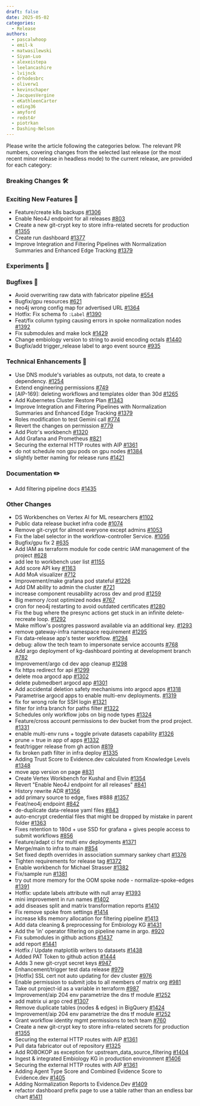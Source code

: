 ```yaml
---
draft: false
date: 2025-05-02
categories:
  - Release
authors:
  - pascalwhoop
  - emil-k
  - matwasilewski
  - Siyan-Luo
  - alexeistepa
  - leelancashire
  - lvijnck
  - drhodesbrc
  - oliverw1
  - kevinschaper
  - JacquesVergine
  - eKathleenCarter
  - eding36
  - amyford
  - redst4r
  - piotrkan
  - Dashing-Nelson
---
```

Please write the article following the categories below. The relevant PR numbers, covering changes from the selected last release (or the most recent minor release in headless mode) to the current release, are provided for each category:

### Breaking Changes 🛠
### Exciting New Features 🎉
- Feature/create k8s backups [#1306](https://github.com/everycure-org/matrix/pull/1306)
- Enable Neo4J endpoint for all releases [#803](https://github.com/everycure-org/matrix/pull/803)
- Create a new git-crypt key to store infra-related secrets for production [#1355](https://github.com/everycure-org/matrix/pull/1355)
- Create run dashboard [#1377](https://github.com/everycure-org/matrix/pull/1377)
- Improve Integration and Filtering Pipelines with Normalization Summaries and Enhanced Edge Tracking [#1379](https://github.com/everycure-org/matrix/pull/1379)
### Experiments 🧪
### Bugfixes 🐛
- Avoid overwriting raw data with fabricator pipeline [#554](https://github.com/everycure-org/matrix/pull/554)
- Bugfix/gpu resources [#621](https://github.com/everycure-org/matrix/pull/621)
- neo4j wrong config map for advertised URL [#1364](https://github.com/everycure-org/matrix/pull/1364)
- Hotfix: Fix schema fo `:Label` [#1390](https://github.com/everycure-org/matrix/pull/1390)
- Feat/fix column typing causing errors in spoke normalization nodes [#1392](https://github.com/everycure-org/matrix/pull/1392)
- Fix submodules and make lock [#1429](https://github.com/everycure-org/matrix/pull/1429)
- Change embiology version to string to avoid encoding octals [#1440](https://github.com/everycure-org/matrix/pull/1440)
- Bugfix/add trigger_release label to argo event source [#935](https://github.com/everycure-org/matrix/pull/935)
### Technical Enhancements 🧰
- Use DNS module's variables as outputs, not data, to create a dependency. [#1254](https://github.com/everycure-org/matrix/pull/1254)
- Extend engineering permissions [#749](https://github.com/everycure-org/matrix/pull/749)
- [AIP-169]: deleting workflows and templates older than 30d  [#1265](https://github.com/everycure-org/matrix/pull/1265)
- Add Kubernetes Cluster Restore Plan [#1343](https://github.com/everycure-org/matrix/pull/1343)
- Improve Integration and Filtering Pipelines with Normalization Summaries and Enhanced Edge Tracking [#1379](https://github.com/everycure-org/matrix/pull/1379)
- Roles modification to test Gemini call [#774](https://github.com/everycure-org/matrix/pull/774)
- Revert the changes on permission [#779](https://github.com/everycure-org/matrix/pull/779)
- Add Piotr's workbench [#1320](https://github.com/everycure-org/matrix/pull/1320)
- Add Grafana and Prometheus [#821](https://github.com/everycure-org/matrix/pull/821)
- Securing the external HTTP routes with AIP [#1361](https://github.com/everycure-org/matrix/pull/1361)
- do not schedule non gpu pods on gpu nodes [#1384](https://github.com/everycure-org/matrix/pull/1384)
- slightly better naming for release runs [#1421](https://github.com/everycure-org/matrix/pull/1421)
### Documentation ✏️
- Add filtering pipeline docs [#1435](https://github.com/everycure-org/matrix/pull/1435)
### Other Changes
- DS Workbenches on Vertex AI for ML researchers [#1102](https://github.com/everycure-org/matrix/pull/1102)
- Public data release bucket infra code [#1074](https://github.com/everycure-org/matrix/pull/1074)
- Remove git-crypt for almost everyone except admins [#1053](https://github.com/everycure-org/matrix/pull/1053)
- Fix the label selector in the workflow-controller Service. [#1056](https://github.com/everycure-org/matrix/pull/1056)
- Bugfix/gpu fix 2 [#635](https://github.com/everycure-org/matrix/pull/635)
- Add IAM as terraform module for code centric IAM management of the project [#628](https://github.com/everycure-org/matrix/pull/628)
- add lee to workbench user list [#1155](https://github.com/everycure-org/matrix/pull/1155)
- Add score API key [#1163](https://github.com/everycure-org/matrix/pull/1163)
- Add MoA visualizer [#712](https://github.com/everycure-org/matrix/pull/712)
- Improvement/make grafana pod stateful [#1226](https://github.com/everycure-org/matrix/pull/1226)
- Add DM ability to admin the cluster [#721](https://github.com/everycure-org/matrix/pull/721)
- increase component reusability across dev and prod [#1259](https://github.com/everycure-org/matrix/pull/1259)
- Big memory /cost optimized nodes  [#767](https://github.com/everycure-org/matrix/pull/767)
- cron for neo4j restarting to avoid outdated certificates [#1280](https://github.com/everycure-org/matrix/pull/1280)
- Fix the bug where the presync actions get stuck in an infinite delete-recreate loop. [#1292](https://github.com/everycure-org/matrix/pull/1292)
- Make mlflow's postgres password available via an additional key. [#1293](https://github.com/everycure-org/matrix/pull/1293)
- remove gateway-infra namespace requirement [#1295](https://github.com/everycure-org/matrix/pull/1295)
- Fix data-release app's tester workflow. [#1294](https://github.com/everycure-org/matrix/pull/1294)
- debug: allow the tech team to impersonate service accounts [#768](https://github.com/everycure-org/matrix/pull/768)
- Add argo deployment of kg-dashboard pointing at development branch [#782](https://github.com/everycure-org/matrix/pull/782)
- Improvement/argo cd dev app cleanup [#1298](https://github.com/everycure-org/matrix/pull/1298)
- fix https redirect for api [#1299](https://github.com/everycure-org/matrix/pull/1299)
- delete moa argocd app [#1302](https://github.com/everycure-org/matrix/pull/1302)
- delete pubmedbert argocd app [#1301](https://github.com/everycure-org/matrix/pull/1301)
- Add accidental deletion safety mechanisms into argocd apps [#1318](https://github.com/everycure-org/matrix/pull/1318)
- Parametrise argocd apps to enable multi-env deployments. [#1319](https://github.com/everycure-org/matrix/pull/1319)
- fix for wrong role for SSH login [#1321](https://github.com/everycure-org/matrix/pull/1321)
- filter for infra branch for paths filter [#1322](https://github.com/everycure-org/matrix/pull/1322)
- Schedules only workflow jobs on big node types [#1324](https://github.com/everycure-org/matrix/pull/1324)
- Feature/cross account permissions to dev bucket from the prod project. [#1331](https://github.com/everycure-org/matrix/pull/1331)
- enable multi-env runs + toggle private datasets capability [#1326](https://github.com/everycure-org/matrix/pull/1326)
- prune = true in app of apps [#1332](https://github.com/everycure-org/matrix/pull/1332)
- feat/trigger release from gh action [#819](https://github.com/everycure-org/matrix/pull/819)
- fix broken path filter in infra deploy [#1335](https://github.com/everycure-org/matrix/pull/1335)
- Adding Trust Score to Evidence.dev calculated from Knowledge Levels [#1348](https://github.com/everycure-org/matrix/pull/1348)
- move app version on page [#831](https://github.com/everycure-org/matrix/pull/831)
- Create Vertex Workbench for Kushal and Elvin [#1354](https://github.com/everycure-org/matrix/pull/1354)
- Revert "Enable Neo4J endpoint for all releases" [#841](https://github.com/everycure-org/matrix/pull/841)
- History rewrite ADR [#1356](https://github.com/everycure-org/matrix/pull/1356)
- add primary source to edge, fixes #888 [#1357](https://github.com/everycure-org/matrix/pull/1357)
- Feat/neo4j endpoint [#842](https://github.com/everycure-org/matrix/pull/842)
- de-duplicate data-release yaml files [#843](https://github.com/everycure-org/matrix/pull/843)
- auto-encrypt credential files that might be dropped by mistake in parent folder [#1363](https://github.com/everycure-org/matrix/pull/1363)
- Fixes retention to 180d + use SSD for grafana + gives people access to submit workflows [#856](https://github.com/everycure-org/matrix/pull/856)
- Feature/adapt ci for multi env deployments [#1371](https://github.com/everycure-org/matrix/pull/1371)
- Merge/main to infra to main [#854](https://github.com/everycure-org/matrix/pull/854)
- Set fixed depth overrides in association summary sankey chart [#1376](https://github.com/everycure-org/matrix/pull/1376)
- Tighten requirements for release tag [#1372](https://github.com/everycure-org/matrix/pull/1372)
- Enable workbench for Michael Strasser [#1382](https://github.com/everycure-org/matrix/pull/1382)
- Fix/sample run [#1381](https://github.com/everycure-org/matrix/pull/1381)
- try out more memory for the OOM spoke node - normalize-spoke-edges [#1391](https://github.com/everycure-org/matrix/pull/1391)
- Hotfix: update labels attribute with null array [#1393](https://github.com/everycure-org/matrix/pull/1393)
- mini improvement in run names [#1402](https://github.com/everycure-org/matrix/pull/1402)
- add diseases split and matrix transformation reports [#1410](https://github.com/everycure-org/matrix/pull/1410)
- Fix remove spoke from settings [#1414](https://github.com/everycure-org/matrix/pull/1414)
- increase k8s memory allocation for filtering pipeline [#1413](https://github.com/everycure-org/matrix/pull/1413)
- Add data cleaning & preprocessing for Embiology KG [#1431](https://github.com/everycure-org/matrix/pull/1431)
- Add the 'in' operator filtering on pipeline name in argo. [#920](https://github.com/everycure-org/matrix/pull/920)
- Fix submodules in github actions [#1437](https://github.com/everycure-org/matrix/pull/1437)
- add report [#1441](https://github.com/everycure-org/matrix/pull/1441)
- Hotfix / Update matplotlib writers to datasets [#1438](https://github.com/everycure-org/matrix/pull/1438)
- Added PAT Token to github action [#1444](https://github.com/everycure-org/matrix/pull/1444)
- Adds 3 new git-crypt secret keys  [#947](https://github.com/everycure-org/matrix/pull/947)
- Enhancement/trigger test data release [#979](https://github.com/everycure-org/matrix/pull/979)
- [Hotfix] SSL cert not auto updating for dev cluster [#976](https://github.com/everycure-org/matrix/pull/976)
- Enable permission to submit jobs to all members of matrix org [#981](https://github.com/everycure-org/matrix/pull/981)
- Take out project-id as a variable in terraform [#987](https://github.com/everycure-org/matrix/pull/987)
- Improvement/aip 204 env parametrize the dns tf module [#1252](https://github.com/everycure-org/matrix/pull/1252)
- add matrix ui argo cred [#1307](https://github.com/everycure-org/matrix/pull/1307)
- Remove duplicate tables (nodes & edges) in BigQuery [#1424](https://github.com/everycure-org/matrix/pull/1424)
- Improvement/aip 204 env parametrize the dns tf module [#1252](https://github.com/everycure-org/matrix/pull/1252)
- Grant workflow identity mgmt permissions to tech team [#760](https://github.com/everycure-org/matrix/pull/760)
- Create a new git-crypt key to store infra-related secrets for production [#1355](https://github.com/everycure-org/matrix/pull/1355)
- Securing the external HTTP routes with AIP [#1361](https://github.com/everycure-org/matrix/pull/1361)
- Pull data fabricator out of repository [#1325](https://github.com/everycure-org/matrix/pull/1325)
- Add ROBOKOP as exception for upstream_data_source_filtering [#1404](https://github.com/everycure-org/matrix/pull/1404)
- Ingest & integrated Embiology KG in production environment [#1406](https://github.com/everycure-org/matrix/pull/1406)
- Securing the external HTTP routes with AIP [#1361](https://github.com/everycure-org/matrix/pull/1361)
- Adding Agent Type Score and Combined Evidence Score to Evidence.dev [#1405](https://github.com/everycure-org/matrix/pull/1405)
- Adding Normalization Reports to Evidence.Dev [#1409](https://github.com/everycure-org/matrix/pull/1409)
- refactor dashboard prefix page to use a table rather than an endless bar chart [#1411](https://github.com/everycure-org/matrix/pull/1411)